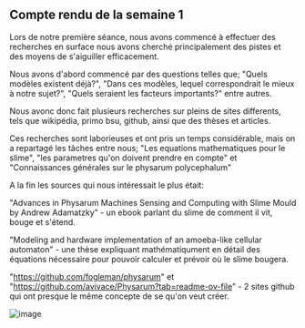 ## Compte rendu de la semaine 1 ##

Lors de notre première séance, nous avons commencé à effectuer des recherches en surface nous avons cherché principalement des pistes et des moyens de s'aiguiller efficacement. 

Nous avons d'abord commencé par des questions telles que; "Quels modèles existent déjà?", "Dans ces modèles, lequel correspondrait le mieux à notre sujet?", "Quels seraient les facteurs importants?" entre autres.

Nous avonc donc fait plusieurs recherches sur pleins de sites differents, tels que wikipédia, primo bsu, github, ainsi que des thèses et articles.

Ces recherches sont laborieuses et ont pris un temps considérable, mais on a repartagé les tâches entre nous; "Les equations mathematiques pour le slime", "les parametres qu'on doivent prendre en compte" et "Connaissances générales sur le physarum polycephalum"


A la fin les sources qui nous intéressait le plus était:

"Advances in Physarum Machines Sensing and Computing with Slime Mould by Andrew Adamatzky" - un ebook parlant du slime de comment il vit, bouge et s'étend.

"Modeling and hardware implementation of an amoeba-like cellular automaton" - une thèse expliquant mathématiqument en détail des équations nécessaire pour pouvoir calculer et prévoir où le slime bougera.

"https://github.com/fogleman/physarum" et "https://github.com/avivace/Physarum?tab=readme-ov-file" - 2 sites github qui ont presque le même concepte de se qu'on veut créer.

![image](https://www.google.com/url?sa=i&url=https%3A%2F%2Fwww.frontiersin.org%2Fjournals%2Fmicrobiology%2Farticles%2F10.3389%2Ffmicb.2015.00720%2Ffull&psig=AOvVaw09S3LmjQLeYBRR2H6zdG4D&ust=1714510622650000&source=images&cd=vfe&opi=89978449&ved=0CBIQjRxqFwoTCLDKt_yn6IUDFQAAAAAdAAAAABA7)


